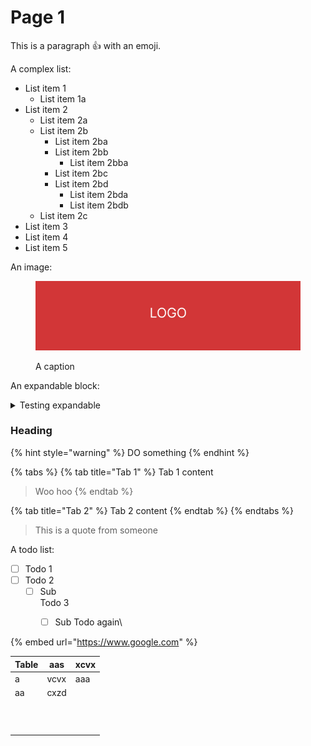 # Page 1

This is a paragraph :thumbsup: with an emoji.

A complex list:

* List item 1
  * List item 1a
* List item 2
  * List item 2a
  * List item 2b
    * List item 2ba
    * List item 2bb
      * List item 2bba
    * List item 2bc
    * List item 2bd
      * List item 2bda
      * List item 2bdb
  * List item 2c
* List item 3
* List item 4
* List item 5

An image:

<figure><img src=".gitbook/assets/logo-test2.jpeg" alt=""><figcaption><p>A caption</p></figcaption></figure>

An expandable block:

<details>

<summary>Testing expandable</summary>

Some content in the expandable&#x20;

```
And code here
```

</details>

### Heading

{% hint style="warning" %}
DO something
{% endhint %}

{% tabs %}
{% tab title="Tab 1" %}
Tab 1 content

> Woo hoo
{% endtab %}

{% tab title="Tab 2" %}
Tab 2 content
{% endtab %}
{% endtabs %}

> This is a quote from someone

A todo list:

* [ ] Todo 1
* [ ] Todo 2
  * [ ] Sub\
    Todo 3
    * [ ] Sub Todo again\


{% embed url="https://www.google.com" %}

| Table       | aas  | xcvx |
| ----------- | ---- | ---- |
| a           | vcvx | aaa  |
| aa          | cxzd |      |
| <p><br></p> |      |      |
|             |      |      |

